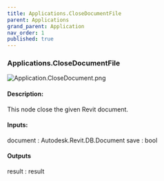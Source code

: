 ```yaml
---
title: Applications.CloseDocumentFile
parent: Applications
grand_parent: Application
nav_order: 1
published: true
---
```


### Applications.CloseDocumentFile

![Application.CloseDocument.png]({{site.baseurl}}/docs/img/Application.CloseDocument.png)

#### Description:
This node close the given Revit document.

#### Inputs:
document : Autodesk.Revit.DB.Document
save : bool

#### Outputs
result : result
